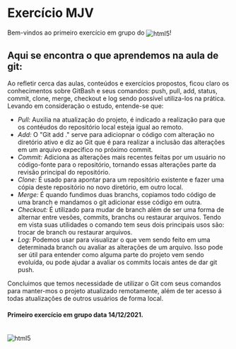 # Exercício MJV
<div style="display: inline_block">
Bem-vindos ao primeiro exercício em grupo do <img  align="center" alt="html5" src="https://img.shields.io/static/v1?label=DevSchool&message=MJV&color=blueviolet"/>!
</div> 

## Aqui se encontra o que aprendemos na aula de git:

   Ao refletir cerca das aulas, conteúdos e exercícios propostos, ficou claro os conhecimentos sobre GitBash e seus comandos: push, pull, add, status, commit, clone, merge, checkout e log  sendo possível utiliza-los na prática.<br>
  Levando em consideração o estudo, entende-se que:
   * *Pull:* Auxilia na atualização do projeto, é indicado a realização para que os contéudos do repositório local esteja igual ao remoto.
   * *Add:* O "Git add ."  serve para adiciopnar o código com alteração no diretório ativo e diz ao Git que é para realizar a inclusão das alterações em um arquivo expecifico no próximo commit.
   * *Commit:* Adiciona as alterações mais recentes feitas por um usuário no código-fonte para o repositório, tornando essas alterações parte da revisão principal do repositório.
   * *Clone:* É usado para apontar para um repositório existente e fazer uma cópia deste repositório no novo diretório, em outro local.
   * *Merge:* É quando fundimos duas branchs, copiamos todo código de uma branch e mandamos o git adicionar esse código em outra.
   * *Checkout:* É utilizado para mudar de branch além de ser uma forma de alternar entre vesões, commits, branchs ou restaurar arquivos. Tendo em vista suas utilidades o comando                   tem seus dois principais usos são: trocar de branch ou restaurar arquivos.
   * *Log:* Podemos usar para visualizar o que vem sendo feito em uma determinada branch ou avaliar as alterações de um arquivo. Isso pode ser útil para entender como alguma parte             do projeto vem sendo evoluída, ou pode ajudar a avaliar os commits locais antes de dar git push.
    
   Concluimos que temos necessidade de utilizar o Git com seus comandos para manter-mos o projeto atualizado remotamente, além de ter acesso á todas atualizações de outros usuários de forma local.


#### Primeiro exercício em grupo data 14/12/2021.
<div style="display: inline_block"><br/>
<img  align="center" alt="html5" src="https://mastermind.sampa.br/wp-content/uploads/2020/12/diferenca-entre-grupo-e-equipe-scaled.jpg"/>
</div><br/>  
